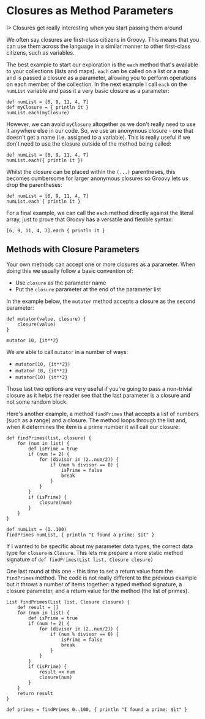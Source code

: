 # Closures as Method Parameters

I> Closures get really interesting when you start passing them around


We often say closures are first-class citizens in Groovy. This means that you can use them across the language in a similar manner to other first-class citizens, such as variables. 

The best example to start our exploration is the `each` method that's available to your collections (lists and maps). `each` can be called on a list or a map and is passed a closure as a parameter, allowing you to perform operations on each member of the collection. In the next example I call `each` on the `numList` variable and pass it a very basic closure as a parameter:


	def numList = [6, 9, 11, 4, 7]
	def myClosure = { println it }
	numList.each(myClosure)

However, we can avoid `myClosure` altogether as we don't really need to use it anywhere else in our code. So, we use an anonymous closure - one that doesn't get a name (i.e. assigned to a variable). This is really useful if we don't need to use the closure outside of the method being called:


	def numList = [6, 9, 11, 4, 7]
	numList.each({ println it })


Whilst the closure can be placed within the `(...)` parentheses, this becomes cumbersome for larger anonymous closures so Groovy lets us drop the parentheses:


	def numList = [6, 9, 11, 4, 7]
	numList.each { println it }


For a final example, we can call the `each` method directly against the literal array, just to prove that Groovy has a versatile and flexible syntax:


	[6, 9, 11, 4, 7].each { println it }


## Methods with Closure Parameters

Your own methods can accept one or more closures as a parameter. When doing this we usually follow a basic convention of:

* Use `closure` as the parameter name
* Put the `closure` parameter at the end of the parameter list

In the example below, the `mutator` method accepts a closure as the second parameter:


	def mutator(value, closure) {
	    closure(value)
	}

	mutator 10, {it**2}


We are able to call `mutator` in a number of ways:

* `mutator(10, {it**2})`
* `mutator 10, {it**2}`
* `mutator(10) {it**2}`

Those last two options are very useful if you're going to pass a non-trivial closure as it helps the reader see that the last parameter is a closure and not some random block.

Here's another example, a method `findPrimes` that accepts a list of numbers (such as a range) and a closure. The method loops through the list and, when it determines the item is a prime number it will call our closure:


	def findPrimes(list, closure) {
	    for (num in list) {
	        def isPrime = true
	        if (num != 2) {
	            for (divisor in (2..num/2)) {
	                if (num % divisor == 0) {
	                    isPrime = false
	                    break
	                }
	            }
	        }
	        if (isPrime) {
	            closure(num)
	        }
	    }
	}
	
	def numList = (1..100)
	findPrimes numList, { println "I found a prime: $it" }


If I wanted to be specific about my parameter data types, the correct data type for `closure` is `Closure`.  This lets me prepare a more static method signature of `def findPrimes(List list, Closure closure) `

One last round at this one - this time to set a return value from the `findPrimes` method. The code is not really different to the previous example but it throws a number of items together: a typed method signature, a closure parameter, and a return value for the method (the list of primes).


	List findPrimes(List list, Closure closure) {
	    def result = []
	    for (num in list) {
	        def isPrime = true
	        if (num != 2) {
	            for (divisor in (2..num/2)) {
	                if (num % divisor == 0) {
	                    isPrime = false
	                    break
	                }
	            }
	        }
	        if (isPrime) {
	            result << num
	            closure(num)
	        }
	    }
	    return result
	}
	
	def primes = findPrimes 0..100, { println "I found a prime: $it" }
